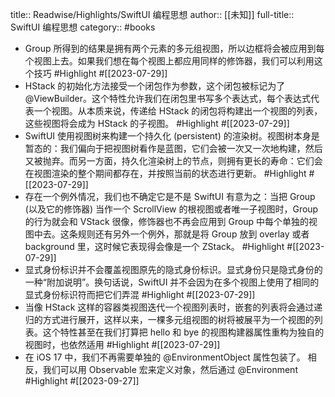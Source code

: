title:: Readwise/Highlights/SwiftUI 编程思想
author:: [[未知]]
full-title:: SwiftUI 编程思想
category:: #books

- Group 所得到的结果是拥有两个元素的多元组视图，所以边框将会被应⽤到每个视图上去。如果我们想在每个视图上都应⽤同样的修饰器，我们可以利⽤这个技巧 #Highlight #[[2023-07-29]]
- HStack 的初始化⽅法接受⼀个闭包作为参数，这个闭包被标记为了
  @ViewBuilder。这个特性允许我们在闭包⾥书写多个表达式，每个表达式代表⼀个视图。从本质来说，传递给 HStack 的闭包将构建出⼀个视图的列表，这些视图将会成为 HStack 的⼦视图。 #Highlight #[[2023-07-29]]
- SwiftUI 使⽤视图树来构建⼀个持久化 (persistent) 的渲染树。视图树本身是暂态的：我们偏向于把视图树看作是蓝图，它们会被⼀次⼜⼀次地构建，然后⼜被抛弃。⽽另⼀⽅⾯，持久化渲染树上的节点，则拥有更⻓的寿命：它们会在视图渲染的整个期间都存在，并按照当前的状态进⾏更新。 #Highlight #[[2023-07-29]]
- 存在⼀个例外情况，我们也不确定它是不是 SwiftUI 有意为之：当把
  Group (以及它的修饰器) 当作⼀个 ScrollView 的根视图或者唯⼀⼦视图时，Group 的⾏为就会和 VStack 很像，修饰器也不再会应⽤到 Group 中每个单独的视图中去。这条规则还有另外⼀个例外，那就是将 Group 放到 overlay 或者 background ⾥，这时候它表现得会像是⼀个 ZStack。 #Highlight #[[2023-07-29]]
- 显式身份标识并不会覆盖视图原先的隐式身份标识。显式身份只是隐式身份的⼀种“附加说明”。换句话说，SwiftUI 并不会因为在多个视图上使⽤了相同的显式身份标识符⽽把它们弄混 #Highlight #[[2023-07-29]]
- 当像 HStack 这样的容器类视图迭代⼀个视图列表时，嵌套的列表将会通过递归的⽅式进⾏展开，这样以来，⼀棵多元组视图的树将被展平为⼀个视图的列表。这个特性甚⾄在我们打算把 hello 和 bye 的视图构建器属性重构为独⾃的视图时，也依然适⽤ #Highlight #[[2023-07-29]]
- 在 iOS 17 中，我们不再需要单独的 @EnvironmentObject 属性包装了。
  相反，我们可以⽤ Observable 宏来定义对象，然后通过 @Environment #Highlight #[[2023-09-27]]